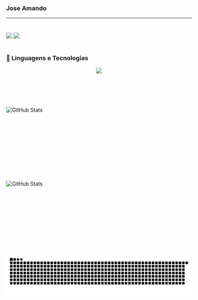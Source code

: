 
### Jose Amando

<p align="left">

---
#
  
<div> 
</a> 
  <a href = "mailto:joseamsilvazk@gmail.com"><img src="https://img.shields.io/badge/-Gmail-%23333?style=for-the-badge&logo=gmail&logoColor=white" target="_blank"></a>
  <a href="https://www.linkedin.com/in/jos%C3%A9-amando-marques-171721355?utm_source=share&utm_campaign=share_via&utm_content=profile&utm_medium=android_app " target="_blank"><img src="https://img.shields.io/badge/-LinkedIn-%230077B5?style=for-the-badge&logo=linkedin&logoColor=white" target="_blank"></a> 
</div>

#
### 🤖 Linguagens e Tecnologias
<p align="center">
  <a href="https://skillicons.dev">
    <img src="https://skillicons.dev/icons?i=cs,dotnet,visualstudio,git,python" />
  </a>
</p>
<br/>
<br/>

#
<p>
  <img
    align="left"
    alt="GitHub Stats"
    height="200"
    width="400"
    style="padding-right: 10px;"
    src="https://github-readme-stats.vercel.app/api?username=JoseAMsilva&show_icons=true&theme=tokyonight&locale=pt-br"
  />

<img 
      align="left" 
      alt="GitHub Stats" 
      height="200" 
      width="400"
      src="https://github-readme-stats.vercel.app/api/top-langs/?username=JoseAMsilva&theme=tokyonight&layout=compact&custom_title=Tecnologias" 
  />

</p>
<picture align="center">
  <source media="(prefers-color-scheme: dark)" srcset="https://raw.githubusercontent.com/JoseAMsilva/JoseAMsilva/output/github-contribution-grid-snake-dark.svg">
  <source media="(prefers-color-scheme: light)" srcset="https://raw.githubusercontent.com/JoseAMsilva/JoseAMsilva/output/github-contribution-grid-snake-dark.svg">
  <img align="center" alt="github contribution grid snake animation" src="https://raw.githubusercontent.com/JoseAMsilva/JoseAMsilva/output/github-contribution-grid-snake.svg">
</picture>

#
